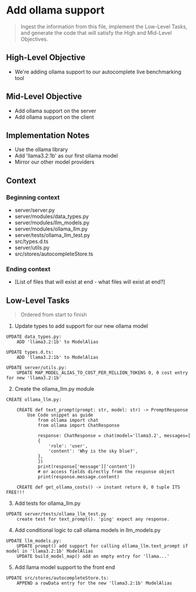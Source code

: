 # Add ollama support
> Ingest the information from this file, implement the Low-Level Tasks, and generate the code that will satisfy the High and Mid-Level Objectives.

## High-Level Objective

- We're adding ollama support to our autocomplete live benchmarking tool

## Mid-Level Objective

- Add ollama support on the server
- Add ollama support on the client

## Implementation Notes
- Use the ollama library
- Add 'llama3.2:1b' as our first ollama model
- Mirror our other model providers

## Context

### Beginning context
- server/server.py
- server/modules/data_types.py
- server/modules/llm_models.py
- server/modules/ollama_llm.py
- server/tests/ollama_llm_test.py
- src/types.d.ts
- server/utils.py
- src/stores/autocompleteStore.ts

### Ending context  
- [List of files that will exist at end - what files will exist at end?]

## Low-Level Tasks
> Ordered from start to finish

1. Update types to add support for our new ollama model
```aider
UPDATE data_types.py:
    ADD 'llama3.2:1b' to ModelAlias

UPDATE types.d.ts:
    ADD 'llama3.2:1b' to ModelAlias

UPDATE server/utils.py:
    UPDATE MAP_MODEL_ALIAS_TO_COST_PER_MILLION_TOKENS 0, 0 cost entry for new 'llama3.2:1b'
```

2. Create the ollama_llm.py module
```aider
CREATE ollama_llm.py:
    
    CREATE def text_prompt(prompt: str, model: str) -> PromptResponse
        Use Code snippet as guide
            from ollama import chat
            from ollama import ChatResponse

            response: ChatResponse = chat(model='llama3.2', messages=[
            {
                'role': 'user',
                'content': 'Why is the sky blue?',
            },
            ])
            print(response['message']['content'])
            # or access fields directly from the response object
            print(response.message.content)

    CREATE def get_ollama_costs() -> instant return 0, 0 tuple ITS FREE!!!
```

3. Add tests for ollama_llm.py
```aider
UPDATE server/tests/ollama_llm_test.py
    create test for text_prompt(). 'ping' expect any response.
```

4. Add conditional logic to call ollama models in llm_models.py
```aider
UPDATE llm_models.py:
    UPDATE prompt() add support for calling ollama_llm.text_prompt if model in 'llama3.2:1b' ModelAlias
    UPDATE build_model_map() add an empty entry for 'llama...'
```

5. Add llama model support to the front end
```aider
UPDATE src/stores/autocompleteStore.ts:
    APPEND a rowData entry for the new 'llama3.2:1b' ModelAlias
```